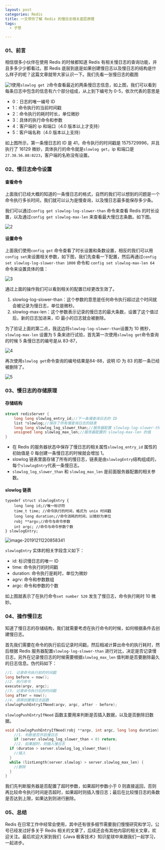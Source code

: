 ```yaml
---
layout: post
categories: Redis
title: 一文带你了解 Redis 的慢日志相关底层原理
tags:
  - 子悠

---
```


### 01、前言

相信很多小伙伴在使用 Redis 的时候都知道 Redis 有相关慢日志的查询功能，并且多多少少都看过。那 Redis 底层到底是如果创建慢日志以及慢日志的结构是什么样子的呢？这篇文章就带大家认识一下。我们先看一张慢日志的截图

![1](http://www.justdojava.com/assets/images/2019/java/image_ziyou/1201.png)使用`slowlog get 2`命令查看最近的两条慢日志信息，如上图，我们可以看到每条日志中包含的信息有六个部分组成，从上到下编号为 0-5，依次代表的意思是

- 0：日志的唯一编号 ID
- 1：命令执行的当前时间戳
- 2：命令执行的耗时时长，单位微妙
- 3：具体的执行命令和参数
- 4：客户端的 ip 和端口（4.0 版本以上才支持）
- 5：客户端名称（4.0 版本以上支持）

如上图所示，第一条慢日志的 ID 是 41，命令执行的时间戳是 1575729996，并且执行了 16129 微妙，具体执行的命令就是`slowlog get`，ip 和端口是`27.38.56.88:8223`，客户端的名称没有设置。

### 02、慢日志命令设置

#### 查看命令

上面我们已经大概的知道的一条慢日志的格式，自然的我们可以想到的问题是一个命令执行多长时间，我们就可以认为是慢查询，以及慢日志最多能保存多少条。

我们可以通过`config get slowlog-log-slower-than` 命令来查看 Redis 的时长设置，以及通过`config get slowlog-max-len` 来查看最大慢日志条数。如下图。

![2](http://www.justdojava.com/assets/images/2019/java/image_ziyou/1202.png)

#### 设置命令

上面我们使用`config get` 命令查看了时长设置和条数设置，相反的我们可以用`config set`来设置相关参数，如下图，我们先查看一下配置，然后再通过`config set slowlog-log-slower-than 1000` 命令和 `config set slowlog-max-len 64` 命令来设置具体的值：

![3](http://www.justdojava.com/assets/images/2019/java/image_ziyou/1203.png)

通过上面的操作我们可以看到相关的配置已经更改生效了。

1. slowlog-log-slower-than：这个参数的意思是任何命令执行超过这个时间就会被记录为慢日志，单位是微秒。
2. slowlog-max-len：这个参数表示记录的慢日志的最大条数，设置了这个值过后，新的日志加进来，ID 最小的日志就会被删除。

为了验证上面的第二点，我这边将`slowlog-log-slower-than`设置为 10 微秒，`slowlog-max-len` 设置为 5 条来进行试验，首先第一次使用`slowlog get`命令查询的时候 5 条慢日志的编号是从 83-87，

![4](http://www.justdojava.com/assets/images/2019/java/image_ziyou/1204.png)

再次使用`slowlog get`命令查询的编号结果是84-88，说明 ID 为 83 的那一条已经被删除了。

![5](http://www.justdojava.com/assets/images/2019/java/image_ziyou/1205.png)

### 03、慢日志的存储原理

#### 存储结构

```c
struct redisServer {
	long long slowlog_entry_id;//下一条慢查询日志的 ID
	list *slowlog;//保存了所有慢查询日志的链表
	long long slowlog_log_slower_than;//服务器配置 slowlog-log-slower-than 选项的值
	unsigned long slowlog_max_len;//服务器配置的 slowlog-max-len 的值
}
```

- 在 Redis 的服务器状态中保存了慢日志的相关属性`slowlog_entry_id` 属性的初始值是 0 每创建一条慢日志的时候就会增加 1。
- slowlog 链表里面存储了所有的慢日志，链表是由`slowlogEntry`结构组成的，每个`slowlogEntry`代表一条慢日志。
- `slowlog_log_slower_than` 和 `slowlog_max_len` 是前面服务器配置的相关参数。

#### slowlog 链表

```
typedef struct slowlogEntry {
	long long id;//唯一标识符
	time_t time; //命令执行的时间，格式为 unix 时间戳
	long long duration;//命令消耗的时间，以微妙为单位
	robj **argv;//命令与命令参数
	int argc; //命令与命令参数个数
} slowlogEntry;
```

![image-20191211220858341](http://www.justdojava.com/assets/images/2019/java/image_ziyou/1206.png)

`slowlogEntry` 实体的相关字段含义如下：

- id: 标识慢日志的唯一 ID
- time: 命令执行的时间戳
- duration: 命令执行是耗时，单位为微妙
- agrv: 命令和参数数组
- argc: 命令和参数的个数

如上图就表示了在执行命令`set number 520` 发生了慢日志，命令执行耗时 10 微妙。

### 04、操作慢日志

知道了慢日志的存储结构，我们就需要考虑在执行命令的时候，如何根据条件去创建慢日志。

首先我们需要在命令的执行前后记录时间戳，然后相减计算出命令的执行耗时，然后根据 Redis 服务器配置`slowlog-log-slower-than` 进行对比，决定是否记录慢日志，另外在记录慢日志的时候需要根据`slowlog_max_len` 值判断是否要删除最久的日志信息。伪代码如下：

```c
//1. 记录命令执行前的时间戳
long before = now();
//2. 执行命令
execute(argv, argc);
//3. 记录命令执行后的时间戳
long after = now();
//4. 调用创建慢日志函数
slowlogPushEntryIfNeed(argv, argc, after - before);
```

`slowlogPushEntryIfNeed` 函数主要用来判断是否插入数据，以及是否删除旧数据。

```c
void slowlogPushEntryIfNeed(robj **argv, int argc, long long duration) {
	//1. 判断是否开启慢日志
	if (server.slowlog_log_slower_than < 0) return;
	//2. 如果超时，则插入慢日志
  if (duraton > server.slowlog_log_slower_than){
    //插入
  }
  while (listLength(server.slowlog) > server.slowlog_max_len) {
    //删除
  }
}
```

我们先判断服务器是否配置了超时参数，如果超时参数小于 0 则直接返回，否则再比较命令执行时间是否超时，如果超时则插入慢日志；最后在比较慢日志的条数是否达到上限，如果达到则进行删除。

### 05、总结

Redis 在日常工作中经常会使用，其中还有很多细节需要我们慢慢研究和学习，公号已经发过好多关于 Redis 相关的文章了，后续还会有其他内容的相关文章，欢迎关注。最后欢迎大家到我们《Java 极客技术》知识星球中来跟我们一起学习，一起进步。

